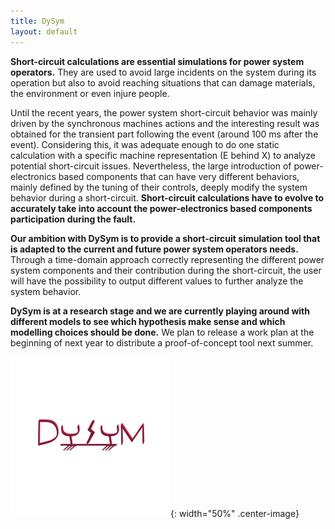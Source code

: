 ```yaml
---
title: DySym
layout: default
---
```

<!--
    Except where otherwise noted, content in this website is Copyright (c)
    2015-2020, RTE (http://www.rte-france.com) and licensed under a
    CC-BY-4.0 (https://creativecommons.org/licenses/by/4.0/)
    license. All rights reserved.
-->

**Short-circuit calculations are essential simulations for power system operators.** They are used to avoid large incidents on the system during its operation but also to avoid reaching situations that can damage materials, the environment or even injure people.

Until the recent years, the power system short-circuit behavior was mainly driven by the synchronous machines actions and the interesting result was obtained for the transient part following the event (around 100 ms after the event). Considering this, it was adequate enough to do one static calculation with a specific machine representation (E behind X) to analyze potential short-circuit issues. Nevertheless, the large introduction of power-electronics based components that can have very different behaviors, mainly defined by the tuning of their controls, deeply modify the system behavior during a short-circuit. **Short-circuit calculations have to evolve to accurately take into account the power-electronics based components participation during the fault.** 

**Our ambition with DySym is to provide a short-circuit simulation tool that is adapted to the current and future power system operators needs.** Through a time-domain approach correctly representing the different power system components and their contribution during the short-circuit, the user will have the possibility to output different values to further analyze the system behavior.

**DySym is at a research stage and we are currently playing around with different models to see which hypothesis make sense and which modelling choices should be done.** We plan to release a work plan at the beginning of next year to distribute a proof-of-concept tool next summer.

![image](../assets/images/DySym.png){: width="50%" .center-image}